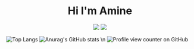 
<h1 align="center">Hi I'm Amine </h1>  <p align="center"> <a href="https://www.linkedin.com/in/amine-dachir-75568a211/"> <img src="https://img.shields.io/badge/linkedin-%23017785?style=flat&logo=linkedin&logoColor=white"/></a> <a href="https://www.instagram.com/amine_dachir/"><img src="https://img.shields.io/badge/instagram-%23E4415F7style=flat&logo=instagram&logoColor=white"/></a> </p> 

![Top Langs](https://github-readme-stats.vercel.app/api/top-langs/?username=Aminedachir&layout=compact)
![Anurag's GitHub stats](https://github-readme-stats.vercel.app/api?username=Aminedachir&show_icons=true&theme=dark)
\n
![Profile view counter on GitHub](https://komarev.com/ghpvc/?username=Aminedachir)
<!--
**aminedachir/Aminedachir** is a ✨ _special_ ✨ repository because its `README.md` (this file) appears on your GitHub profile.

Here are some ideas to get you started:

- 🔭 I’m currently working on ...
- 🌱 I’m currently learning ...
- 👯 I’m looking to collaborate on ...
- 🤔 I’m looking for help with ...
- 💬 Ask me about ...
- 📫 How to reach me: aminedachir
- 😄 Pronouns: ...
- ⚡ Fun fact: ...
-->
